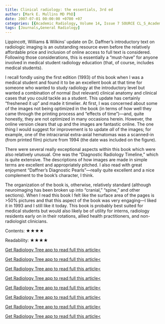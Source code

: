 ```yaml
---
title: Clinical radiology: the essentials, 3rd ed
author: [Mark E. Mullins MD PhD]
date: 2007-07-01 00:00:00 +0700 +07
categories: [{Academic Radiology, Volume 14, Issue 7 SOURCE CL_S_AcademicRadiologyVolume14Issue7 1}]
tags: [Journals,General Radiology]
---
```

Lippincott, Williams & Wilkins’ update on Dr. Daffner’s introductory text on radiologic imaging is an outstanding resource even before the relatively affordable price and inclusion of online access to full text is considered. Following those considerations, this is essentially a “must-have” for anyone involved in medical student radiology education (that, of course, includes medical students).

I recall fondly using the first edition (1993) of this book when I was a medical student and found it to be an excellent book at that time for someone who wanted to study radiology at the introductory level but wanted a combination of normal (but relevant) clinical anatomy and clinical cases that you could tackle as a student. This update has certainly “freshened it up” and made it timelier. At first, I was concerned about some of the images not being optimized in the book (in terms of how well they came through the printing process and “effects of time”)—and, quite honestly, they are not optimized in many occasions herein. However, the online version clears that up and the images are fantastic online. The one thing I would suggest for improvement is to update _all_ of the images; for example, one of the intracranial extra-axial hematomas was a scanned-in (from printed film) picture from 1994 (the date was included on the figure).

There were several really exceptional aspects within this book which were also relatively unusual. One was the “Diagnostic Radiology Timeline,” which is quite extensive. The descriptions of how images are made in simple terms are excellent and appropriately pitched. I also read with great enjoyment “Daffner’s Diagnostic Pearls”—really quite excellent and a nice complement to the book’s character, I think.

The organization of the book is, otherwise, relatively standard (although neuroimaging has been broken up into “cranial,” “spine,” and other sections). When I read this book I felt like the surface area of the pages is >50% pictures and that this aspect of the book was very engaging—I liked it in 1993 and I still like it today. This book is probably best suited for medical students but would also likely be of utility for interns, radiology residents early on in their rotations, allied health practitioners, and non-radiologist clinicians.

Contents: ★★★★

Readability: ★★★★

[Get Radiology Tree app to read full this article<](https://clinicalpub.com/app)

[Get Radiology Tree app to read full this article<](https://clinicalpub.com/app)

[Get Radiology Tree app to read full this article<](https://clinicalpub.com/app)

[Get Radiology Tree app to read full this article<](https://clinicalpub.com/app)

[Get Radiology Tree app to read full this article<](https://clinicalpub.com/app)

[Get Radiology Tree app to read full this article<](https://clinicalpub.com/app)

[Get Radiology Tree app to read full this article<](https://clinicalpub.com/app)

[Get Radiology Tree app to read full this article<](https://clinicalpub.com/app)